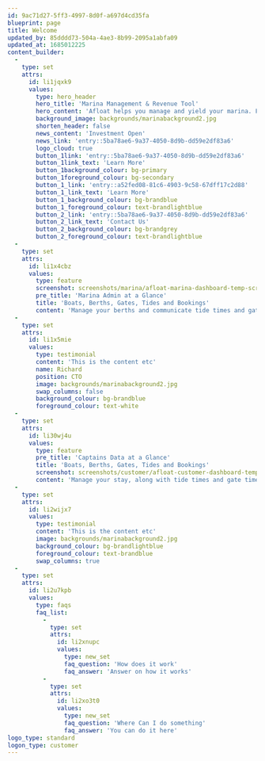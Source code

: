 ```yaml
---
id: 9ac71d27-5ff3-4997-8d0f-a697d4cd35fa
blueprint: page
title: Welcome
updated_by: 85dddd73-504a-4ae3-8b99-2095a1abfa09
updated_at: 1685012225
content_builder:
  -
    type: set
    attrs:
      id: li1jqxk9
      values:
        type: hero_header
        hero_title: 'Marina Management & Revenue Tool'
        hero_content: 'Afloat helps you manage and yield your marina. From managing berth contracts, to selling add-on services, Afloat adds value to increase revenue and provides real value to customers.'
        background_image: backgrounds/marinabackground2.jpg
        shorten_header: false
        news_content: 'Investment Open'
        news_link: 'entry::5ba78ae6-9a37-4050-8d9b-dd59e2df83a6'
        logo_cloud: true
        button_1link: 'entry::5ba78ae6-9a37-4050-8d9b-dd59e2df83a6'
        button_1link_text: 'Learn More'
        button_1background_colour: bg-primary
        button_1foreground_colour: bg-secondary
        button_1_link: 'entry::a52fed08-81c6-4903-9c58-67dff17c2d88'
        button_1_link_text: 'Learn More'
        button_1_background_colour: bg-brandblue
        button_1_foreground_colour: text-brandlightblue
        button_2_link: 'entry::5ba78ae6-9a37-4050-8d9b-dd59e2df83a6'
        button_2_link_text: 'Contact Us'
        button_2_background_colour: bg-brandgrey
        button_2_foreground_colour: text-brandlightblue
  -
    type: set
    attrs:
      id: li1x4cbz
      values:
        type: feature
        screenshot: screenshots/marina/afloat-marina-dashboard-temp-screenshot.png
        pre_title: 'Marina Admin at a Glance'
        title: 'Boats, Berths, Gates, Tides and Bookings'
        content: 'Manage your berths and communicate tide times and gate times. Keep your customers up to date with services and invoices.'
  -
    type: set
    attrs:
      id: li1x5mie
      values:
        type: testimonial
        content: 'This is the content etc'
        name: Richard
        position: CTO
        image: backgrounds/marinabackground2.jpg
        swap_columns: false
        background_colour: bg-brandblue
        foreground_colour: text-white
  -
    type: set
    attrs:
      id: li30wj4u
      values:
        type: feature
        pre_title: 'Captains Data at a Glance'
        title: 'Boats, Berths, Gates, Tides and Bookings'
        screenshot: screenshots/customer/afloat-customer-dashboard-temp-screenshot.png
        content: 'Manage your stay, along with tide times and gate times. See and pay for invoices at participating marinas.'
  -
    type: set
    attrs:
      id: li2wijx7
      values:
        type: testimonial
        content: 'This is the content etc'
        image: backgrounds/marinabackground2.jpg
        background_colour: bg-brandlightblue
        foreground_colour: text-brandblue
        swap_columns: true
  -
    type: set
    attrs:
      id: li2u7kpb
      values:
        type: faqs
        faq_list:
          -
            type: set
            attrs:
              id: li2xnupc
              values:
                type: new_set
                faq_question: 'How does it work'
                faq_answer: 'Answer on how it works'
          -
            type: set
            attrs:
              id: li2xo3t0
              values:
                type: new_set
                faq_question: 'Where Can I do something'
                faq_answer: 'You can do it here'
logo_type: standard
logon_type: customer
---
```

